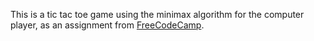 This is a tic tac toe game using the minimax algorithm for the computer player, as an assignment from [FreeCodeCamp](http://www.freecodecamp.com).
